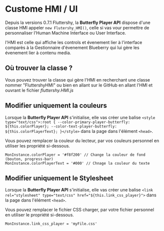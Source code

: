 # Custome HMI / UI
Depuis la versions 0.7.1 Fluttershy, la **Butterfly Player API** dispose d'une classe HMI appeler `new Flutershy_HMI()`, celle si vas vour permettre de personnaliser l'Human Machine Interface ou User Interface.

l'HMI est celle qui affiche les controls et évenement lier à l'interface comparès à la Gestionnaire d'évenement Blueberry qui lui gère les évenement lier à contenu media.

## Où trouver la classe ?
Vous pouvez trouver la classe qui gère l'HMI en recherchant une classe nommer "FluttershyHMI" ou bien en allant sur le GitHub en allant l'HMI et ouvrant le fichier *fluttershy.HMI.js*

## Modifier uniquement la couleurs
Lorsque la **Butterfly Player API** s'initialise, elle vas créer une balise `<style type="text/css">:root { --color-primary-player-butterfly: ${this.colorPlayer}; --color-text-player-butterfly: ${this.colorPlayerText}; }</style>` dans la page dans l'élément `<head>`.

Vous pouvez remplacer la couleur du lecteur, par vos couleurs personnel en utiliser les propriété si-dessous.

```JS
MonInstance.colorPlayer = '#f8f200' // Change la couleur de fond (bouton, progress-bar)
MonInstance.colorPlayerText = '#000' // Chnage la couleur du texte
```


## Modifier uniquement le Stylesheet
Lorsque la **Butterfly Player API** s'initialise, elle vas créer une balise `<link rel="stylesheet" type="text/css" href="${this.link_css_player}">` dans la page dans l'élément `<head>`.

Vous pouvez remplacer le fichier CSS charger, par votre fichier personnel en utiliser le propriété si-dessous.

```JS
MonInstance.link_css_player = 'myFile.css'
```